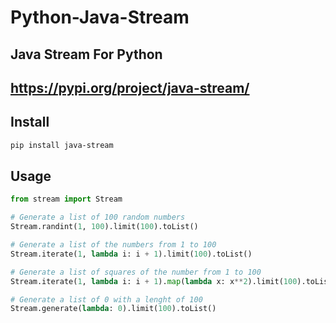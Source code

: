 # Python-Java-Stream
Java Stream For Python
----
https://pypi.org/project/java-stream/
----

## Install
```bash
pip install java-stream
```
## Usage
```py
from stream import Stream

# Generate a list of 100 random numbers
Stream.randint(1, 100).limit(100).toList()

# Generate a list of the numbers from 1 to 100
Stream.iterate(1, lambda i: i + 1).limit(100).toList()

# Generate a list of squares of the number from 1 to 100
Stream.iterate(1, lambda i: i + 1).map(lambda x: x**2).limit(100).toList()

# Generate a list of 0 with a lenght of 100
Stream.generate(lambda: 0).limit(100).toList()
```
